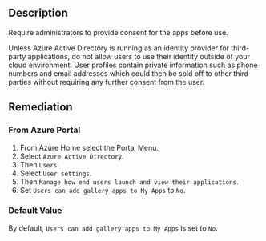## Description

Require administrators to provide consent for the apps before use.

Unless Azure Active Directory is running as an identity provider for third-party applications, do not allow users to use their identity outside of your cloud environment. User profiles contain private information such as phone numbers and email addresses which could then be sold off to other third parties without requiring any further consent from the user.

## Remediation

### From Azure Portal

1. From Azure Home select the Portal Menu.
2. Select `Azure Active Directory`.
3. Then `Users`.
4. Select `User settings`.
5. Then `Manage how end users launch and view their applications`.
6. Set `Users can add gallery apps to My Apps` to `No`.

### Default Value

By default, `Users can add gallery apps to My Apps` is set to `No`.